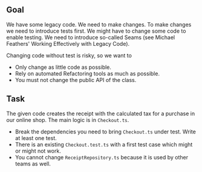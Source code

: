 Goal
----
We have some legacy code. We need to make changes.
To make changes we need to introduce tests first.
We might have to change some code to enable testing.
We need to introduce so-called Seams (see Michael
Feathers' Working Effectively with Legacy Code).

Changing code without test is risky, so we want to

* Only change as little code as possible.
* Rely on automated Refactoring tools as much as possible.
* You must not change the public API of the class.


Task
----

The given code creates the receipt with the calculated tax
for a purchase in our online shop. The main logic is in `Checkout.ts`.

* Break the dependencies you need to bring `Checkout.ts` under test. Write at least one test.
* There is an existing `Checkout.test.ts` with a first test case which might or might not work.
* You cannot change `ReceiptRepository.ts` because it is used by other teams as well.

